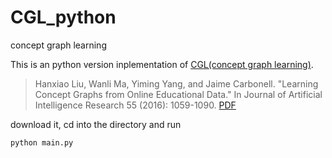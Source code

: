 # CGL_python
concept graph learning

This is an python version inplementation of [CGL(concept graph learning)](https://github.com/quark0/CGL).
> Hanxiao Liu, Wanli Ma, Yiming Yang, and Jaime Carbonell. "Learning Concept Graphs from Online Educational Data." In Journal of Artificial Intelligence Research 55 (2016): 1059-1090. 
[PDF](http://www.cs.cmu.edu/~hanxiaol/publications/liu-jair16.pdf)

download it, cd into the directory and run
```shell
python main.py
```
